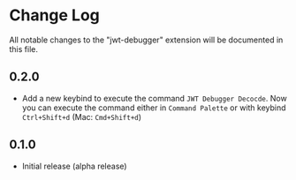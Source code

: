 # Change Log

All notable changes to the "jwt-debugger" extension will be documented in this file.

## 0.2.0
- Add a new keybind to execute the command `JWT Debugger Decocde`. Now  you can execute the command either in `Command Palette` or with keybind `Ctrl+Shift+d` (Mac: `Cmd+Shift+d`)

## 0.1.0
- Initial release (alpha release)
